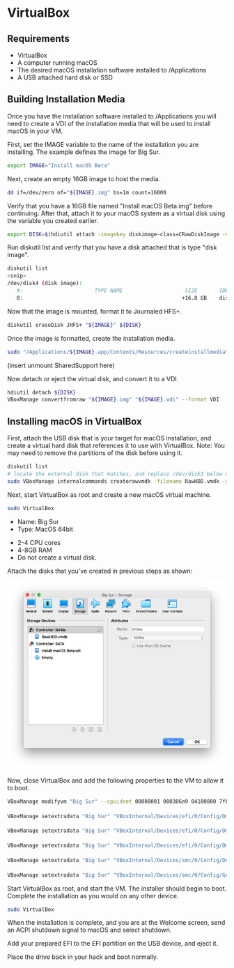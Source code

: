 # VirtualBox

## Requirements

- VirtualBox
- A computer running macOS
- The desired macOS installation software installed to /Applications
- A USB attached hard disk or SSD

## Building Installation Media

Once you have the installation software installed to /Applications you will need to create a VDI of the installation media that will be used to install macOS in your VM.

First, set the IMAGE variable to the name of the installation you are installing.  The example defines the image for Big Sur.

```bash
export IMAGE="Install macOS Beta"
```

Next, create an empty 16GB image to host the media.

```bash
dd if=/dev/zero of="${IMAGE}.img" bs=1m count=16000
```

Verify that you have a 16GB file named "Install macOS Beta.img" before continuing.  After that, attach it to your macOS system as a virtual disk using the variable you created earlier.

```bash
export DISK=$(hdiutil attach -imagekey diskimage-class=CRawDiskImage -nomount "${IMAGE}.img")
```

Run diskutil list and verify that you have a disk attached that is type "disk image".

```bash
diskutil list
<snip>
/dev/disk4 (disk image):
   #:                       TYPE NAME                    SIZE       IDENTIFIER
   0:                                                   +16.8 GB    disk4
```

Now that the image is mounted, format it to Journaled HFS+.

```bash
diskutil eraseDisk JHFS+ "${IMAGE}" ${DISK}
```

Once the image is formatted, create the installation media.

```bash
sudo "/Applications/${IMAGE}.app/Contents/Resources/createinstallmedia" --nointeraction --volume "/Volumes/${IMAGE}"
```

(insert unmount SharedSupport here)

Now detach or eject the virtual disk, and convert it to a VDI.

```bash
hdiutil detach ${DISK}
VBoxManage convertfromraw "${IMAGE}.img" "${IMAGE}.vdi" --format VDI
```

## Installing macOS in VirtualBox

First, attach the USB disk that is your target for macOS installation, and create a virtual hard disk that references it to use with VirtualBox.  Note: You may need to remove the partitions of the disk before using it.

```bash
diskutil list
# locate the external disk that matches, and replace /dev/disk3 below with the device path.
sudo VBoxManage internalcommands createrawvmdk -filename RawHDD.vmdk -rawdisk /dev/disk3
```

Next, start VirtualBox as root and create a new macOS virtual machine.

```bash
sudo VirtualBox
```

* Name: Big Sur
* Type: MacOS 64bit

- 2-4 CPU cores
- 4-8GB RAM
- Do not create a virtual disk.

Attach the disks that you've created in previous steps as shown:

![vbox-storage](../../images/extras/bigsur-md/vbox-storage.png)

Now, close VirtualBox and add the following properties to the VM to allow it to boot. 

```bash
VBoxManage modifyvm "Big Sur" --cpuidset 00000001 000306a9 04100800 7fbae3ff bfebfbff

VBoxManage setextradata "Big Sur" "VBoxInternal/Devices/efi/0/Config/DmiSystemProduct" "iMacPro1,1"

VBoxManage setextradata "Big Sur" "VBoxInternal/Devices/efi/0/Config/DmiSystemVersion" "1.0"

VBoxManage setextradata "Big Sur" "VBoxInternal/Devices/efi/0/Config/DmiBoardProduct" "Mac-7BA5B2D9E42DDD94"

VBoxManage setextradata "Big Sur" "VBoxInternal/Devices/smc/0/Config/DeviceKey" "ourhardworkbythesewordsguardedpleasedontsteal(c)AppleComputerInc"

VBoxManage setextradata "Big Sur" "VBoxInternal/Devices/smc/0/Config/GetKeyFromRealSMC" 1
```

Start VirtualBox as root, and start the VM.  The installer should begin to boot.  Complete the installation as you would on any other device.

```bash
sudo VirtualBox
```

When the installation is complete, and you are at the Welcome screen, send an ACPI shutdown signal to macOS and select shutdown.

Add your prepared EFI to the EFI partition on the USB device, and eject it.

Place the drive back in your hack and boot normally.
